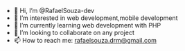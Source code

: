 - 👋 Hi, I’m @RafaelSouza-dev
- 👀 I’m interested in web development,mobile development
- 🌱 I’m currently learning web development with PHP
- 💞️ I’m looking to collaborate on any project
- 📫 How to reach me: rafaelsouza.drm@gmail.com

<!---
RafaelSouza-dev/RafaelSouza-dev is a ✨ special ✨ repository because its `README.md` (this file) appears on your GitHub profile.
You can click the Preview link to take a look at your changes.
--->
